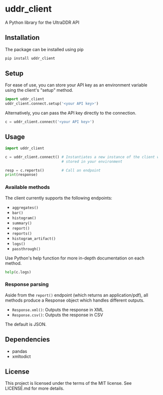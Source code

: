 uddr_client
======================

A Python library for the UltraDDR API

## Installation

The package can be installed using pip

```bash
pip install uddr_client
```

## Setup

For ease of use, you can store your API key as an environment variable using the client's "setup" method.

```python
import uddr_client
uddr_client.connect.setup('<your API key>')
```

Alternatively, you can pass the API key directly to the connection.

```python
c = uddr_client.connect('<your API key>')
```

## Usage

```python
import uddr_client

c = uddr_client.connect() # Instantiates a new instance of the client which, by default, uses the API key
						  # stored in your environment

resp = c.reports()        # Call an endpoint
print(response)
```

### Available methods

The client currently supports the following endpoints:

* `aggregates()`
* `bar()`
* `histogram()`
* `summary()`
* `report()`
* `reports()`
* `histogram_artifact()`
* `logs()`
* `passthrough()`

Use Python's help function for more in-depth documentation on each method.

```python
help(c.logs)
```

### Response parsing

Aside from the `report()` endpoint (which returns an application/pdf), all methods produce a Response object which handles different outputs.

* `Response.xml()`: Outputs the response in XML
* `Response.csv()`: Outputs the response in CSV

The default is JSON.

## Dependencies

* pandas
* xmltodict

## License

This project is licensed under the terms of the MIT license. See LICENSE.md for more details.